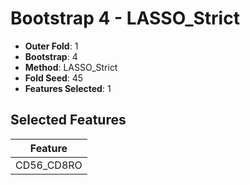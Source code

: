 # Bootstrap 4 - LASSO_Strict

- **Outer Fold**: 1
- **Bootstrap**: 4
- **Method**: LASSO_Strict
- **Fold Seed**: 45
- **Features Selected**: 1

## Selected Features

| Feature |
|---------|
| CD56_CD8RO |
